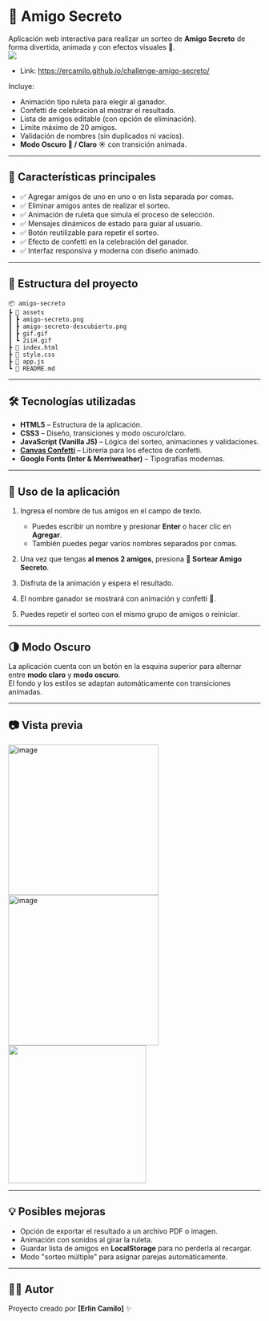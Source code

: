 # 🎁 Amigo Secreto

Aplicación web interactiva para realizar un sorteo de **Amigo Secreto** de forma divertida, animada y con efectos visuales 🎉.  
<img src= "https://github.com/user-attachments/assets/587cca72-3e09-4422-b397-00d895884c3b" with = "275"/>

- Link: https://ercamilo.github.io/challenge-amigo-secreto/

Incluye:
- Animación tipo ruleta para elegir al ganador.
- Confetti de celebración al mostrar el resultado.
- Lista de amigos editable (con opción de eliminación).
- Límite máximo de 20 amigos.
- Validación de nombres (sin duplicados ni vacíos).
- **Modo Oscuro 🌙 / Claro ☀️** con transición animada.

---

## 🚀 Características principales

- ✅ Agregar amigos de uno en uno o en lista separada por comas.
- ✅ Eliminar amigos antes de realizar el sorteo.
- ✅ Animación de ruleta que simula el proceso de selección.
- ✅ Mensajes dinámicos de estado para guiar al usuario.
- ✅ Botón reutilizable para repetir el sorteo.
- ✅ Efecto de confetti en la celebración del ganador.
- ✅ Interfaz responsiva y moderna con diseño animado.

---

## 📂 Estructura del proyecto

```plaintext
📦 amigo-secreto
┣ 📂 assets
┃ ┣ amigo-secreto.png
┃ ┣ amigo-secreto-descubierto.png
┃ ┣ gif.gif
┃ ┗ 2iiH.gif
┣ 📜 index.html
┣ 📜 style.css
┣ 📜 app.js
┗ 📜 README.md
```

---

## 🛠️ Tecnologías utilizadas

- **HTML5** – Estructura de la aplicación.  
- **CSS3** – Diseño, transiciones y modo oscuro/claro.  
- **JavaScript (Vanilla JS)** – Lógica del sorteo, animaciones y validaciones.  
- **[Canvas Confetti](https://www.npmjs.com/package/canvas-confetti)** – Librería para los efectos de confetti.  
- **Google Fonts (Inter & Merriweather)** – Tipografías modernas.  

---

## 📖 Uso de la aplicación

1. Ingresa el nombre de tus amigos en el campo de texto.  
   - Puedes escribir un nombre y presionar **Enter** o hacer clic en **Agregar**.  
   - También puedes pegar varios nombres separados por comas.  

2. Una vez que tengas **al menos 2 amigos**, presiona **🎲 Sortear Amigo Secreto**.  

3. Disfruta de la animación y espera el resultado.  

4. El nombre ganador se mostrará con animación y confetti 🎉.  

5. Puedes repetir el sorteo con el mismo grupo de amigos o reiniciar.  

---

## 🌗 Modo Oscuro

La aplicación cuenta con un botón en la esquina superior para alternar entre **modo claro** y **modo oscuro**.  
El fondo y los estilos se adaptan automáticamente con transiciones animadas.

---

## 📷 Vista previa

<img width="300"   alt="image" src="https://github.com/user-attachments/assets/262b6ba4-2fd7-4f5d-bb3c-362fd7c6c7f7" />
<img width="300"   alt="image" src="https://github.com/user-attachments/assets/025592d7-e3e5-4891-ad6f-48b54a1308dc" />
<img src="https://github.com/user-attachments/assets/a45db254-8f76-4c52-ae53-1dda051df330" width="275"/>



---

## 💡 Posibles mejoras

- Opción de exportar el resultado a un archivo PDF o imagen.  
- Animación con sonidos al girar la ruleta.  
- Guardar lista de amigos en **LocalStorage** para no perderla al recargar.  
- Modo "sorteo múltiple" para asignar parejas automáticamente.  

---

## 👨‍💻 Autor

Proyecto creado por **[Erlin Camilo]** ✨  
